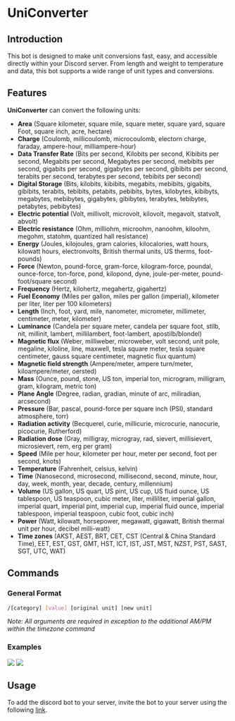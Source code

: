 # UniConverter

## Introduction

This bot is designed to make unit conversions fast, easy, and accessible directly within your Discord server. From length and weight to temperature and data, this bot supports a wide range of unit types and conversions.

## Features

**UniConverter** can convert the following units:

- **Area** (Square kilometer, square mile, square meter, square yard, square Foot, square inch, acre, hectare)
- **Charge** (Coulomb, millicoulomb, microcoulomb, electorn charge, faraday, ampere-hour, milliampere-hour)
- **Data Transfer Rate** (Bits per second, Kilobits per second, Kibibits per second, Megabits per second, Megabytes per second, mebibits per second, gigabits per second, gigabytes per second, gibibits per second, terabits per second, terabytes per second, tebibits per second)
- **Digital Storage** (Bits, kilobits, kibibits, megabits, mebibits, gigabits, gibibits, terabits, tebibits, petabits, pebibits, bytes, kilobytes, kibibyts, megabytes, mebibytes, gigabytes, gibibytes, terabytes, tebibytes, petabytes, pebibytes)
- **Electric potential** (Volt, millivolt, microvolt, kilovolt, megavolt, statvolt, abvolt)
- **Electric resistance** (Ohm, milliohm, microohm, nanoohm, kiloohm, megohm, statohm, quantized hall resistance)
- **Energy** (Joules, kilojoules, gram calories, kilocalories, watt hours, kilowatt hours, electronvolts, British thermal units, US therms, foot-pounds)
- **Force** (Newton, pound-force, gram-force, kilogram-force, poundal, ounce-force, ton-force, pond, kilopond, dyne, joule-per-meter, pound-foot/square second)
- **Frequency** (Hertz, kilohertz, megahertz, gigahertz)
- **Fuel Economy** (Miles per gallon, miles per gallon (imperial), kilometer per liter, liter per 100 kilometers)
- **Length** (Inch, foot, yard, mile, nanometer, micrometer, millimeter, centimeter, meter, kilometer)
- **Luminance** (Candela per square meter, candela per square foot, stilb, nit, millinit, lambert, millilambert, foot-lambert, apostilb/blondel)
- **Magnetic flux** (Weber, milliweber, microweber, volt second, unit pole, megaline, kiloline, line, maxwell, tesla square meter, tesla square centimeter, gauss square centimeter, magnetic flux quantum)
- **Magnetic field strength** (Ampere/meter, ampere turn/meter, kiloampere/meter, oersted)
- **Mass** (Ounce, pound, stone, US ton, imperial ton, microgram, milligram, gram, kilogram, metric ton)
- **Plane Angle** (Degree, radian, gradian, minute of arc, miliradian, arcsecond)
- **Pressure** (Bar, pascal, pound-force per square inch (PSI), standard atmosphere, torr)
- **Radiation activity** (Becquerel, curie, millicurie, microcurie, nanocurie, picocurie, Rutherford)
- **Radiation dose** (Gray, milligray, microgray, rad, sievert, millisievert, microsievert, rem, erg per gram)
- **Speed** (Mile per hour, kilometer per hour, meter per second, foot per second, knots)
- **Temperature** (Fahrenheit, celsius, kelvin)
- **Time** (Nanosecond, microsecond, millisecond, second, minute, hour, day, week, month, year, decade, century, millennium)
- **Volume** (US gallon, US quart, US pint, US cup, US fluid ounce, US tablespoon, US teaspoon, cubic meter, liter, milliliter, imperial gallon, imperial quart, imperial pint, imperial cup, imperial fluid ounce, imperial tablespoon, imperial teaspoon, cubic foot, cubic inch)
- **Power** (Watt, kilowatt, horsepower, megawatt, gigawatt, British thermal unit per hour, decibel milli-watt)
- **Time zones** (AKST, AEST, BRT, CET, CST (Central & China Standard Time), EET, EST, GST, GMT, HST, ICT, IST, JST, MST, NZST, PST, SAST, SGT, UTC, WAT)

## Commands

### General Format

```bash
/[category] [value] [original unit] [new unit]
```

_Note: All arguments are required in exception to the additional AM/PM within the timezone command_

### Examples

![](https://github.com/Pogoretskiy777/discord-bot/blob/main/temptest.gif)
![](https://github.com/Pogoretskiy777/discord-bot/blob/main/tztest.gif)

## Usage

To add the discord bot to your server, invite the bot to your server using the following [link](https://discord.com/oauth2/authorize?client_id=1325893912425922621&permissions=2147483648&integration_type=0&scope=bot+applications.commands).
